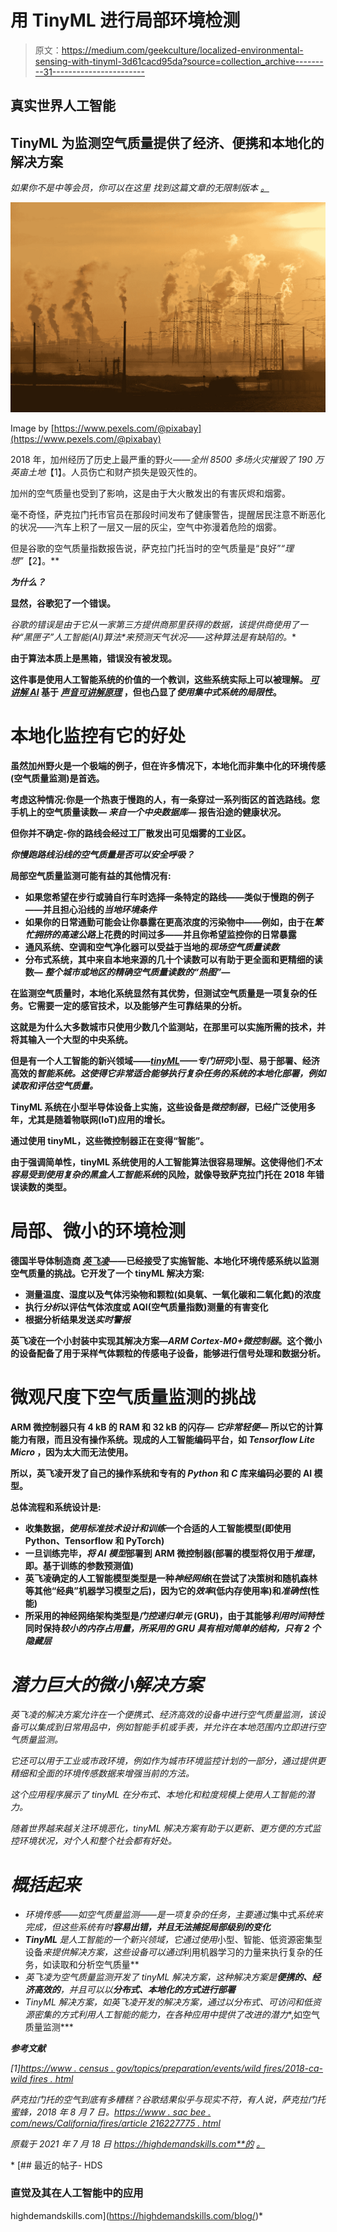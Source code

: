 # 用 TinyML 进行局部环境检测

> 原文：<https://medium.com/geekculture/localized-environmental-sensing-with-tinyml-3d61cacd95da?source=collection_archive---------31----------------------->

## 真实世界人工智能

## TinyML 为监测空气质量提供了经济、便携和本地化的解决方案

*如果你不是中等会员，你可以在这里* *找到这篇文章的无限制版本* [*。*](https://highdemandskills.com/localized-monitoring-tinyml/)

[![](img/0d16277b09ae8cd31f710147fae161a2.png)](https://highdemandskills.com/localized-monitoring-tinyml/)

Image by [https://www.pexels.com/@pixabay](https://www.pexels.com/@pixabay)

2018 年，加州经历了历史上最严重的野火——*全州 8500 多场火灾摧毁了 190 万英亩土地*【1】。人员伤亡和财产损失是毁灭性的。

加州的空气质量也受到了影响，这是由于大火散发出的有害灰烬和烟雾。

毫不奇怪，萨克拉门托市官员在那段时间发布了健康警告，提醒居民注意不断恶化的状况——汽车上积了一层又一层的灰尘，空气中弥漫着危险的烟雾。

但是谷歌的空气质量指数报告说，萨克拉门托当时的空气质量是“良好”*“理想”*【2】。**

***为什么？***

**显然，谷歌犯了一个错误。**

**谷歌的错误是由于它从一家第三方提供商那里获得的数据，该提供商使用了一种*“黑匣子”人工智能(AI)算法*来预测天气状况——这种算法是有缺陷的。**

**由于算法本质上是黑箱，错误没有被发现。**

**这件事是使用人工智能系统的价值的一个教训，这些系统实际上可以被理解。 [*可讲解 AI*](https://highdemandskills.com/explainable-ai/) 基于 [*声音可讲解原理*](https://highdemandskills.com/xai-principles/) ，但也凸显了*使用集中式系统的局限性*。**

# **本地化监控有它的好处**

**虽然加州野火是一个极端的例子，但在许多情况下，本地化而非集中化的环境传感(空气质量监测)是首选。**

**考虑这种情况:你是一个热衷于慢跑的人，有一条穿过一系列街区的首选路线。您手机上的空气质量读数— *来自一个中央数据库—* 报告沿途的健康状况。**

**但你并不确定-你的路线会经过工厂散发出可见烟雾的工业区。**

***你慢跑路线沿线的空气质量是否可以安全呼吸？***

**局部空气质量监测可能有益的其他情况有:**

*   **如果您希望在步行或骑自行车时选择一条特定的路线——类似于慢跑的例子——并且担心沿线的*当地环境条件***
*   **如果你的日常通勤可能会让你暴露在更高浓度的污染物中——例如，由于在*繁忙拥挤的高速公路*上花费的时间过多——并且你希望监控你的日常暴露**
*   **通风系统、空调和空气净化器可以受益于当地的*现场空气质量读数***
*   **分布式系统，其中来自本地来源的几十个读数可以有助于更全面和更精细的读数— *整个城市或地区的精确空气质量读数的“热图”—***

**在监测空气质量时，本地化系统显然有其优势，但测试空气质量是一项复杂的任务。它需要一定的感官技术，以及能够产生可靠结果的分析。**

**这就是为什么大多数城市只使用少数几个监测站，在那里可以实施所需的技术，并将其输入一个大型的中央系统。**

**但是有一个人工智能的新兴领域——[***tinyML***](https://highdemandskills.com/tinyml/)*——专门研究*小型、易于部署、经济高效的*智能系统。这使得它非常适合能够执行复杂任务的系统的本地化部署，例如读取和评估空气质量。***

**TinyML 系统在小型半导体设备上实施，这些设备是*微控制器*，已经广泛使用多年，尤其是随着物联网(IoT)应用的增长。**

**通过使用 tinyML，这些微控制器正在变得“智能”。**

**由于强调简单性，tinyML 系统使用的人工智能算法很容易理解。这使得他们*不太容易受到使用复杂的黑盒人工智能系统*的风险，就像导致萨克拉门托在 2018 年错误读数的类型。**

# **局部、微小的环境检测**

**德国半导体制造商 [*英飞凌*](https://www.infineon.com/)——已经接受了实施智能、本地化环境传感系统以监测空气质量的挑战。它开发了一个 tinyML 解决方案:**

*   **测量温度、湿度以及气体污染物和颗粒(如臭氧、一氧化碳和二氧化氮)的浓度**
*   **执行*分析*以评估气体浓度或 AQI(空气质量指数)测量的有害变化**
*   **根据分析结果发送*实时警报***

**英飞凌在一个小封装中实现其解决方案—*ARM Cortex-M0+微控制器*。这个微小的设备配备了用于采样气体颗粒的传感电子设备，能够进行信号处理和数据分析。**

# **微观尺度下空气质量监测的挑战**

**ARM 微控制器只有 4 kB 的 RAM 和 32 kB 的闪存— *它非常轻便—* 所以它的计算能力有限，而且没有操作系统。现成的人工智能编码平台，如 *Tensorflow Lite Micro* ，因为太大而无法使用。**

**所以，英飞凌开发了自己的操作系统和专有的 *Python* 和 *C* 库来编码必要的 AI 模型。**

**总体流程和系统设计是:**

*   **收集数据，*使用标准技术设计和训练*一个合适的人工智能模型(即使用 Python、Tensorflow 和 PyTorch)**
*   **一旦训练完毕，*将 AI 模型*部署到 ARM 微控制器(部署的模型将仅用于*推理*，即。基于训练的参数预测值)**
*   **英飞凌确定的人工智能模型类型是一种*神经网络*(在尝试了决策树和随机森林等其他“经典”机器学习模型之后)，因为它的*效率*(低内存使用率)和*准确性*(性能)**
*   **所采用的神经网络架构类型是*门控递归单元* (GRU)，由于其能够*利用时间特性*同时保持*较小的内存占用量，所采用的 GRU 具有相对简单的结构，只有 *2 个隐藏层****

# *潜力巨大的微小解决方案*

*英飞凌的解决方案允许在一个便携式、经济高效的设备中进行空气质量监测，该设备可以集成到日常用品中，例如智能手机或手表，并允许在本地范围内立即进行空气质量监测。*

*它还可以用于工业或市政环境，例如作为城市环境监控计划的一部分，通过提供更精细和全面的环境传感数据来增强当前的方法。*

*这个应用程序展示了 tinyML 在分布式、本地化和粒度规模上使用人工智能的潜力。*

*随着世界越来越关注环境恶化，tinyML 解决方案有助于以更新、更方便的方式监控环境状况，对个人和整个社会都有好处。*

# *概括起来*

*   *环境传感——如空气质量监测——是一项复杂的任务，主要通过*集中式*系统来完成，但这些系统有时**容易出错，并且无法捕捉局部级别的变化***
*   ***TinyML** 是人工智能的一个新兴领域，它通过使用*小型、智能、低资源密集型设备*来提供解决方案，这些设备可以通过*利用机器学习的力量来执行复杂的任务，如读取和分析空气质量**
*   *英飞凌为空气质量监测开发了 tinyML 解决方案，这种解决方案是**便携的、经济高效的**，并且可以以**分布式、本地化的方式进行部署***
*   *TinyML 解决方案，如英飞凌开发的解决方案，通过以分布式、可访问和低资源密集的方式利用人工智能的能力，在各种应用中提供了改进的潜力**,如空气质量监测***

***参考文献***

*[1][https://www . census . gov/topics/preparation/events/wild fires/2018-ca-wild fires . html](https://www.census.gov/topics/preparedness/events/wildfires/2018-ca-wildfires.html)*

*萨克拉门托的空气到底有多糟糕？谷歌结果似乎与现实不符，有人说，萨克拉门托蜜蜂，2018 年 8 月 7 日。[https://www . sac bee . com/news/California/fires/article 216227775 . html](https://www.sacbee.com/news/california/fires/article216227775.html)*

**原载于 2021 年 7 月 18 日 https://highdemandskills.com**的* [*。*](https://highdemandskills.com/localized-monitoring-tinyml/)*

*[](https://highdemandskills.com/blog/) [## 最近的帖子- HDS

### 直觉及其在人工智能中的应用

highdemandskills.com](https://highdemandskills.com/blog/)*